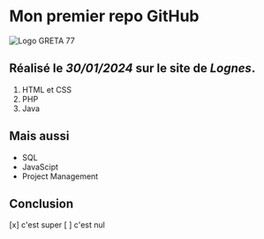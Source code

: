 # Mon premier repo GitHub

 ![Logo GRETA 77](https://www.forpro-creteil.org/images/greta77.png)

## Réalisé le _30/01/2024_ sur le site de *Lognes*.

1. HTML et CSS
2. PHP
3. Java

## Mais aussi

* SQL
* JavaScipt
* Project Management

## Conclusion 
[x] c'est super
[ ] c'est nul


